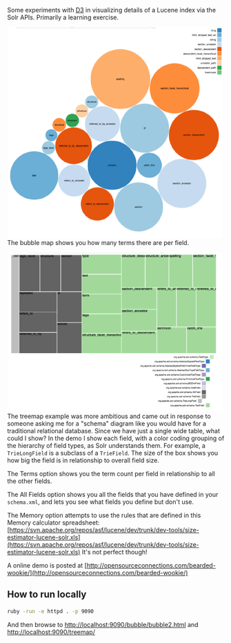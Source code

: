 Some experiments with [D3](http://d3js.org) in visualizing details of a Lucene index via the Solr APIs.  Primarily a learning exercise.

![Bubble Map](opensourceconnections_com_bearded-wookie_bubble_bubble2_html.png)
The bubble map shows you how many terms there are per field.

![](opensourceconnections_com_bearded-wookie_treemap_.png)
The treemap example was more ambitious and came out in response to someone asking me for a "schema" diagram like you would have for a traditional relational database.  Since we have just a single wide table, what could I show?   In the demo I show each field, with a color coding grouping of the hierarchy of field types, as Solr understands them.  For example, a `TrieLongField` is a subclass of a `TrieField`.   The size of the box shows you how big the field is in relationship to overall field size.

The Terms option shows you the term count per field in relationship to all the other fields.

The All Fields option shows you all the fields that you have defined in your `schema.xml`, and lets you see what fields you define but don't use.

The Memory option attempts to use the rules that are defined in this Memory calculator spreadsheet:
[https://svn.apache.org/repos/asf/lucene/dev/trunk/dev-tools/size-estimator-lucene-solr.xls](https://svn.apache.org/repos/asf/lucene/dev/trunk/dev-tools/size-estimator-lucene-solr.xls)   It's not perfect though!

A online demo is posted at [http://opensourceconnections.com/bearded-wookie/](http://opensourceconnections.com/bearded-wookie/)


## How to run locally

```bash
ruby -run -e httpd . -p 9090
```

And then browse to [http://localhost:9090/bubble/bubble2.html](http://localhost:9090/bubble/bubble2.html) and [http://localhost:9090/treemap/](http://localhost:9090/treemap/)
